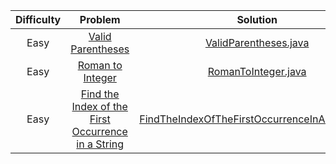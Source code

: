 | Difficulty |                           Problem                                                       		 		                            | Solution                                                                                                                               				 		 
|:----------:|:------------------------------------------------------------------------------------------------------------------------:|:----------------------------------------------------------------------------------------------------------------------------------------------:|
|  Easy   	  | [Valid Parentheses](https://leetcode.com/problems/valid-parentheses)                                               		 		 |    [ValidParentheses.java](https://github.com/Jyeverson/leetcode/blob/main/src/JAVA.ValidParentheses.java)                     				 		    |															   |
|  Easy   	  | [Roman to Integer](https://leetcode.com/problems/roman-to-integer)                                               		 		  |      [RomanToInteger.java](https://github.com/Jyeverson/leetcode/blob/main/src/JAVA.RomanToInteger.java)                     				 		      |															   |
|  Easy   	  | [Find the Index of the First Occurrence in a String](https://leetcode.com/problems/find-the-index-of-the-first-occurrence-in-a-string)                                               		 		  |        [FindTheIndexOfTheFirstOccurrenceInAString.java](https://github.com/Jyeverson/leetcode/blob/main/src/JAVA.FindTheIndexOfTheFirstOccurrenceInAString.java)                     				 		         |															   |
